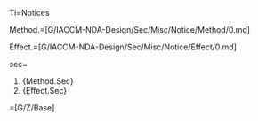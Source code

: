 Ti=Notices

Method.=[G/IACCM-NDA-Design/Sec/Misc/Notice/Method/0.md]

Effect.=[G/IACCM-NDA-Design/Sec/Misc/Notice/Effect/0.md]

sec=<ol class="secs"><li>{Method.Sec}<li>{Effect.Sec}</ol>

=[G/Z/Base]

